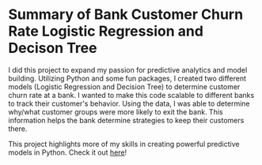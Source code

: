 # Summary of Bank Customer Churn Rate Logistic Regression and Decison Tree

I did this project to expand my passion for predictive analytics and model building. Utilizing Python and some fun packages, I created two different models (Logistic Regression and Decision Tree) to determine customer churn rate at a bank. I wanted to make this code scalable to different banks to track their customer's behavior. Using the data, I was able to determine why/what customer groups were more likely to exit the bank. This information helps the bank determine strategies to keep their customers there.

This project highlights more of my skills in creating powerful predictive models in Python. Check it out [here](https://github.com/ccouger/ccouger.github.io/blob/main/Projects/Bank%20Customer%20Churn%20Rate%20Logistic%20Regression%20and%20Decision%20Tree.pdf)!
